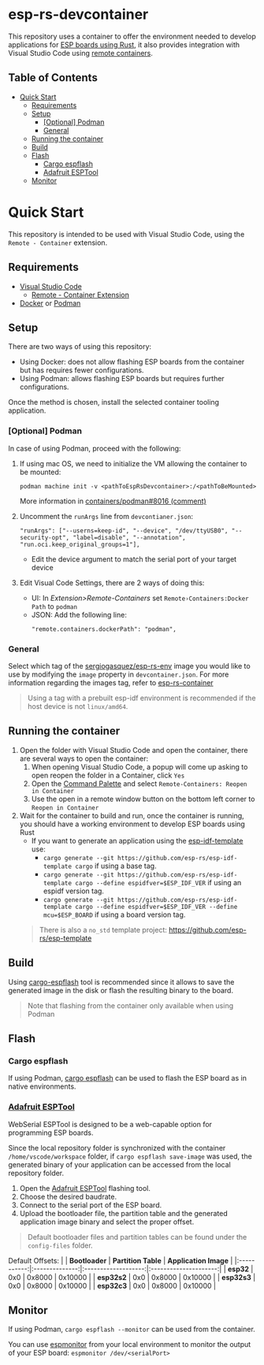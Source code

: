 # esp-rs-devcontainer
This repository uses a container to offer the environment needed to develop applications for [ESP
boards using Rust](https://github.com/esp-rs), it also provides integration with Visual Studio Code using [remote containers](https://code.visualstudio.com/docs/remote/containers).

## Table of Contents

- [Quick Start](#quick-start)
  - [Requirements](#requirements)
  - [Setup](#setup)
    - [[Optional] Podman](#optional-podman)
    - [General](#general)
  - [Running the container](#running-the-container)
  - [Build](#build)
  - [Flash](#flash)
    - [Cargo espflash](#cargo-espflash)
    - [Adafruit ESPTool](#adafruit-esptool)
  - [Monitor](#monitor)

# Quick Start
This repository is intended to be used with Visual Studio Code, using the
`Remote - Container` extension.
## Requirements
- [Visual Studio Code](https://code.visualstudio.com/download)
  - [Remote - Container Extension](https://marketplace.visualstudio.com/items?itemName=ms-vscode-remote.remote-containers)
- [Docker](https://docs.docker.com/get-docker/) or [Podman](https://podman.io/getting-started/installation)

## Setup
There are two ways of using this repository:
- Using Docker: does not allow flashing ESP boards from the container but
has requires fewer configurations.
- Using Podman: allows flashing ESP boards but requires further configurations.

Once the method is chosen, install the selected container tooling application.

### [Optional] Podman

In case of using Podman, proceed with the following:
1. If using mac OS, we need to initialize the VM allowing the container to be mounted:

   ```
   podman machine init -v <pathToEspRsDevcontainer>:/<pathToBeMounted>
   ```
   More information in [containers/podman#8016 (comment)](https://github.com/containers/podman/issues/8016#issuecomment-1074889051)
2. Uncomment the `runArgs` line from `devcontianer.json`:
    ```
    "runArgs": ["--userns=keep-id", "--device", "/dev/ttyUSB0", "--security-opt", "label=disable", "--annotation", "run.oci.keep_original_groups=1"],
    ```
    - Edit the device argument to match the serial port of your target device
3. Edit Visual Code Settings, there are 2 ways of doing this:
    -  UI: In _Extension>Remote-Containers_ set `Remote›Containers:Docker Path`
  to `podman`
    -  JSON: Add the following line:
        ```
        "remote.containers.dockerPath": "podman",
        ```

### General

Select which tag of the [sergiogasquez/esp-rs-env](https://hub.docker.com/repository/docker/sergiogasquez/esp-rs-env)
image you would like to use by modifying the `image` property in
`devcontainer.json`.
For more information regarding the images tag, refer to [esp-rs-container](https://github.com/SergioGasquez/esp-rs-container)
> Using a tag with a prebuilt esp-idf environment is recommended if the host device
is not `linux/amd64`.

## Running the container
1. Open the folder with Visual Studio Code and open the container, there are
   several ways to open the container:
   1. When opening Visual Studio Code, a popup will come up asking to open reopen the folder in a Container, click `Yes`
   1. Open the [Command Palette](https://code.visualstudio.com/docs/getstarted/userinterface#_command-palette) and select `Remote-Containers: Reopen in Container`
   2. Use the open in a remote window button on the bottom left corner to
   `Reopen in Container`
2. Wait for the container to build and run, once the container is running, you
   should have a working environment to develop ESP boards using Rust
   - If you want to generate an application using the [esp-idf-template](https://github.com/esp-rs/esp-idf-template) use:
     - `cargo generate --git https://github.com/esp-rs/esp-idf-template cargo`
       if using a base tag.
     - `cargo generate --git https://github.com/esp-rs/esp-idf-template cargo
       --define espidfver=$ESP_IDF_VER` if using an espidf version tag.
     - `cargo generate --git https://github.com/esp-rs/esp-idf-template cargo
       --define espidfver=$ESP_IDF_VER --define mcu=$ESP_BOARD` if using a
       board version tag.
    > There is also a `no_std` template project: https://github.com/esp-rs/esp-template


## Build
Using [cargo-espflash](https://github.com/esp-rs/espflash) tool is recommended
since it allows to save the generated image in the disk or flash the resulting binary
to the board.
> Note that flashing from the container only available when using Podman


## Flash

### Cargo espflash
If using Podman, [cargo espflash](https://github.com/esp-rs/espflash/tree/master/cargo-espflash) can be used to flash the ESP board as in native environments.
### [Adafruit ESPTool](https://adafruit.github.io/Adafruit_WebSerial_ESPTool/)
WebSerial ESPTool is designed to be a web-capable option for programming ESP boards.

Since the local repository folder is synchronized with the container `/home/vscode/workspace` folder, if `cargo espflash save-image` was used, the generated binary of your application can be accessed from the local repository folder.
1. Open the [Adafruit ESPTool](https://adafruit.github.io/Adafruit_WebSerial_ESPTool/) flashing tool.
1. Choose the desired baudrate.
2. Connect to the serial port of the ESP board.
3. Upload the bootloader file, the partition table and the generated 
application image binary and select the proper offset.
> Default bootloader files and partition tables can be found under the `config-files` folder.

Default Offsets:
|             | **Bootloader** | **Partition Table** | **Application Image** |
|:-----------:|:--------------:|:-------------------:|:---------------------:|
|  **esp32**  |       0x0      |        0x8000       |        0x10000        |
| **esp32s2** |       0x0      |        0x8000       |        0x10000        |
| **esp32s3** |       0x0      |        0x8000       |        0x10000        |
| **esp32c3** |       0x0      |        0x8000       |        0x10000        |

## Monitor
If using Podman, `cargo espflash --monitor` can be used from the container.

You can use [espmonitor](https://github.com/esp-rs/espmonitor) from your local
environment to monitor the output of your ESP board: `espmonitor /dev/<serialPort>`

